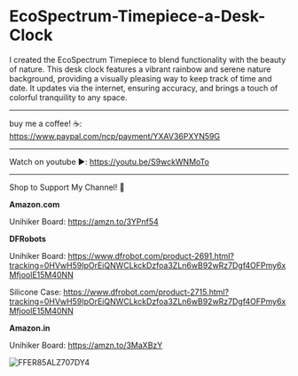 # EcoSpectrum-Timepiece-a-Desk-Clock
I created the EcoSpectrum Timepiece to blend functionality with the beauty of nature. This desk clock features a vibrant rainbow and serene nature background, providing a visually pleasing way to keep track of time and date. It updates via the internet, ensuring accuracy, and brings a touch of colorful tranquility to any space.

_________________________________
buy me a coffee! ☕: https://www.paypal.com/ncp/payment/YXAV36PXYN59G
_________________________________
Watch on youtube ▶️: https://youtu.be/S9wckWNMoTo
_________________________________

Shop to Support My Channel! 🛒

**Amazon.com**

Unihiker Board: https://amzn.to/3YPnf54



**DFRobots**

Unihiker Board: https://www.dfrobot.com/product-2691.html?tracking=0HVwH59IpOrEiQNWCLkckDzfoa3ZLn6wB92wRz7Dgf4OFPmy6xMfjoolE15M40NN

Silicone Case: https://www.dfrobot.com/product-2715.html?tracking=0HVwH59IpOrEiQNWCLkckDzfoa3ZLn6wB92wRz7Dgf4OFPmy6xMfjoolE15M40NN



**Amazon.in**

Unihiker Board: https://amzn.to/3MaXBzY


![FFER85ALZ707DY4](https://github.com/user-attachments/assets/72df3aa1-d19a-415a-9470-d96de5bd571b)
